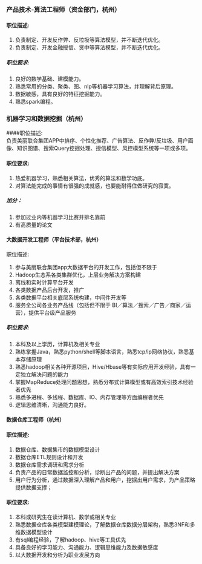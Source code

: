 ### 产品技术-算法工程师（资金部门，杭州）

#### 职位描述:

1. 负责制定、开发反作弊、反垃圾等算法模型，并不断迭代优化。
2. 负责制定、开发金融授信、贷中等算法模型，并不断迭代优化。

##### 职位要求:
1. 良好的数学基础、建模能力。
2. 熟悉常用的分类、聚类、图、nlp等机器学习算法，并理解背后原理。
3. 数据敏感，具有良好的特征挖掘能力。
4. 熟悉spark编程。


### 机器学习和数据挖掘（杭州）
####职位描述:  	
负责美丽联合集团APP中排序、个性化推荐、广告算法、反作弊/反垃圾、用户画像、知识图谱、搜索Query挖掘处理、授信模型、风控模型系统等一项或多项。

#### 职位要求:		
1. 热爱机器学习，熟悉相关算法，优秀的算法和数学功底。	
2. 对算法能完成的事情有很强的成就感，也要能耐得住做研究的寂寞。	
##### 加分：
1. 参加过业内等机器学习比赛并排名靠前	
2. 有高质量的论文


#### 大数据开发工程师（平台技术部，杭州）
职位描述:

1. 参与美丽联合集团app大数据平台的开发工作，包括但不限于 
2. Hadoop生态系各类集群优化，上层业务解决方案构建 
3. 离线和实时计算平台开发 
4. 各类数据产品后台开发，推广 
5. 各类数据平台相关底层系统构建，中间件开发等 
6. 服务全公司各业务产品线（包括但不限于 BI／算法／搜索／广告／商家／运营），提供平台级产品服务


##### 职位要求:

1. 本科及以上学历，计算机及相关专业 
2. 熟练掌握Java，熟悉python/shell等脚本语言，熟悉tcp/ip网络协议，熟悉基本存储原理 
3. 熟悉hadoop相关各种开源项目，Hive/Hbase等有实际应用开发经验，具有一定独立解决问题的能力 
4. 掌握MapReduce处理问题思想，熟悉分布式计算模型或有高效索引技术经验者优先 
5. 熟悉多进程、多线程、数据库、IO、内存管理等方面编程者优先 
6. 逻辑思维清晰，沟通能力良好。


#### 数据仓库工程师（杭州）

#### 职位描述:
1. 数据仓库、数据集市的数据模型设计
2. 数据仓库ETL规则设计和开发 
3. 数据仓库需求调研和需求分析
4. 负责产品的日常数据监控和分析，诊断出产品的问题，并提出解决方案
5. 用户行为分析，通过数据深入理解产品和用户，挖掘出用户需求，为产品策略提供数据支撑；

#### 职位要求:

1. 本科或研究生在读计算机、数学或相关专业
2. 熟悉数据仓库各类模型建模理论，了解数据仓库数据分层架构，熟悉3NF和多维数据模型设计 
3. 有sql编程经验，了解hadoop、hive等工具优先
4. 具备良好的学习能力、沟通能力、逻辑思维能力及数据敏感度
5. 以大数据开发和分析为职业发展方向
